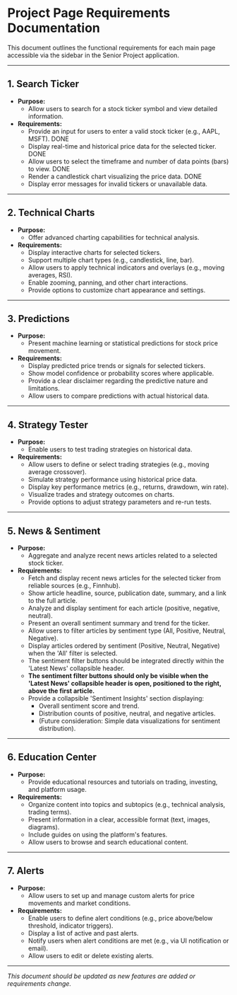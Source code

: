 # Project Page Requirements Documentation

This document outlines the functional requirements for each main page accessible via the sidebar in the Senior Project application.

---

## 1. Search Ticker
- **Purpose:**
  - Allow users to search for a stock ticker symbol and view detailed information.
- **Requirements:**
  - Provide an input for users to enter a valid stock ticker (e.g., AAPL, MSFT). DONE 
  - Display real-time and historical price data for the selected ticker. DONE
  - Allow users to select the timeframe and number of data points (bars) to view. DONE 
  - Render a candlestick chart visualizing the price data. DONE
  - Display error messages for invalid tickers or unavailable data. 

---

## 2. Technical Charts
- **Purpose:**
  - Offer advanced charting capabilities for technical analysis.
- **Requirements:**
  - Display interactive charts for selected tickers.
  - Support multiple chart types (e.g., candlestick, line, bar).
  - Allow users to apply technical indicators and overlays (e.g., moving averages, RSI).
  - Enable zooming, panning, and other chart interactions.
  - Provide options to customize chart appearance and settings.

---

## 3. Predictions
- **Purpose:**
  - Present machine learning or statistical predictions for stock price movement.
- **Requirements:**
  - Display predicted price trends or signals for selected tickers.
  - Show model confidence or probability scores where applicable.
  - Provide a clear disclaimer regarding the predictive nature and limitations.
  - Allow users to compare predictions with actual historical data.

---

## 4. Strategy Tester
- **Purpose:**
  - Enable users to test trading strategies on historical data.
- **Requirements:**
  - Allow users to define or select trading strategies (e.g., moving average crossover).
  - Simulate strategy performance using historical price data.
  - Display key performance metrics (e.g., returns, drawdown, win rate).
  - Visualize trades and strategy outcomes on charts.
  - Provide options to adjust strategy parameters and re-run tests.

---

## 5. News & Sentiment
- **Purpose:**
  - Aggregate and analyze recent news articles related to a selected stock ticker.
- **Requirements:**
  - Fetch and display recent news articles for the selected ticker from reliable sources (e.g., Finnhub).
  - Show article headline, source, publication date, summary, and a link to the full article.
  - Analyze and display sentiment for each article (positive, negative, neutral).
  - Present an overall sentiment summary and trend for the ticker.
  - Allow users to filter articles by sentiment type (All, Positive, Neutral, Negative).
  - Display articles ordered by sentiment (Positive, Neutral, Negative) when the 'All' filter is selected.
  - The sentiment filter buttons should be integrated directly within the 'Latest News' collapsible header.
  - **The sentiment filter buttons should only be visible when the 'Latest News' collapsible header is open, positioned to the right, above the first article.**
  - Provide a collapsible 'Sentiment Insights' section displaying:
    - Overall sentiment score and trend.
    - Distribution counts of positive, neutral, and negative articles.
    - (Future consideration: Simple data visualizations for sentiment distribution).

---

## 6. Education Center
- **Purpose:**
  - Provide educational resources and tutorials on trading, investing, and platform usage.
- **Requirements:**
  - Organize content into topics and subtopics (e.g., technical analysis, trading terms).
  - Present information in a clear, accessible format (text, images, diagrams).
  - Include guides on using the platform's features.
  - Allow users to browse and search educational content.

---

## 7. Alerts
- **Purpose:**
  - Allow users to set up and manage custom alerts for price movements and market conditions.
- **Requirements:**
  - Enable users to define alert conditions (e.g., price above/below threshold, indicator triggers).
  - Display a list of active and past alerts.
  - Notify users when alert conditions are met (e.g., via UI notification or email).
  - Allow users to edit or delete existing alerts.

---

*This document should be updated as new features are added or requirements change.* 